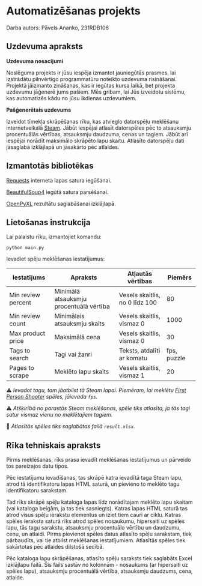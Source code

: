 # Automatizēšanas projekts

Darba autors: Pāvels Ananko, 231RDB106

## Uzdevuma apraksts

**Uzdevuma nosacījumi**

Noslēguma projekts ir jūsu iespēja izmantot jauniegūtās prasmes, lai izstrādātu pilnvērtīgo programmatūru noteikto uzdevuma risināšanai. Projektā jāizmanto zināšanas, kas ir iegūtas kursa laikā, bet projekta uzdevumu jāģenerē jums pašiem. Mēs gribam, lai Jūs izveidotu sistēmu, kas automatizēs kādu no jūsu ikdienas uzdevumiem.

**Pašģenerētais uzdevums**

Izveidot tīmekļa skrāpēšanas rīku, kas atvieglo datorspēļu meklēšanu internetveikalā [Steam](https://store.steampowered.com/). Jābūt iespējai atlasīt datorspēles pēc to atsauksmju procentuālās vērtības, atsauksmju daudzuma, cenas un tagiem. Jābūt arī iespējai norādīt maksimālo skrāpēto lapu skaitu. Atlasīto datorspēļu dati jāsaglabā izklājlapā un jāsakārto pēc atlaides.

## Izmantotās bibliotēkas

[Requests](https://pypi.org/project/requests/) interneta lapas satura iegūšanai.

[BeautifulSoup4](https://pypi.org/project/beautifulsoup4/) iegūtā satura parsēšanai.

[OpenPyXL](https://pypi.org/project/openpyxl/) rezultātu saglabāšanai izklājlapā.

## Lietošanas instrukcija

Lai palaistu rīku, izmantojiet komandu:

```
python main.py
```

Ievadiet spēļu meklēšanas iestatījumus:

| Iestatījums        | Apraksts                                | Atļautās vērtības              | Piemērs     |
|--------------------|-----------------------------------------|--------------------------------|-------------|
| Min review percent | Minimālā atsauksmju procentuālā vērtība | Vesels skaitlis, no 0 līdz 100 | 80          |
| Min review count   | Minimālais atsauksmju skaits            | Vesels skaitlis, vismaz 0      | 1000        |
| Max product price  | Maksimālā cena                          | Vesels skaitlis, vismaz 0      | 30          |
| Tags to search     | Tagi vai žanri                          | Teksts, atdalīti ar komatu     | fps, puzzle |
| Pages to scrape    | Meklēto lapu skaits                     | Vesels skaitlis, vismaz 1      | 20          |

⚠️ *Ievadot tagu, tam jāatbilst tā Steam lapai. Piemēram, lai meklētu [First Person Shooter](https://store.steampowered.com/tags/en/FPS) spēles, jāievada `fps`.*

⚠️ *Atšķirībā no parastās Steam meklēšanas, spēle tiks atlasīta, ja tās tagi satur vismaz vienu no meklētajiem tagiem.*

📝 *Atlasītās spēles tiks saglabātas failā `result.xlsx`.*

## Rīka tehniskais apraksts

Pirms meklēšanas, rīks prasa ievadīt meklēšanas iestatījumus un pārveido tos pareizajos datu tipos.

Pēc iestatījumu ievadīšanas, tas skrāpē katra ievadītā taga Steam lapu, atrod tā identifikatoru lapas HTML saturā, un pievieno to meklēto tagu identifikatoru sarakstam.

Tad rīks skrāpē spēļu kataloga lapas līdz norādītajam meklēto lapu skaitam (vai kataloga beigām, ja tas tiek sasniegts). Katras lapas HTML saturā tas atrod visus spēļu ierakstu elementus un iziet tiem cauri ar ciklu. Katras spēles ieraksta saturā rīks atrod spēles nosaukumu, hipersaiti uz spēles lapu, tās tagu sarakstu, atsauksmju procentuālo vērtību un daudzumu, cenu, un atlaidi. Pirms pievienot spēles datus atlasīto spēļu sarakstam, tiek pārbaudīts, vai tie atbilst meklēšanas iestatījumiem. Atlasītās spēles tiek sakārtotas pēc atlaides dilstošā secībā.

Pēc kataloga lapu skrāpēšanas, atlasīto spēļu saraksts tiek saglabāts Excel izklājlapu failā. Šis fails sastāv no kolonnām - nosaukums (ar hipersaiti uz spēles lapu), atsauksmju procentuālā vērtība, atsauksmju daudzums, cena, atlaide.
